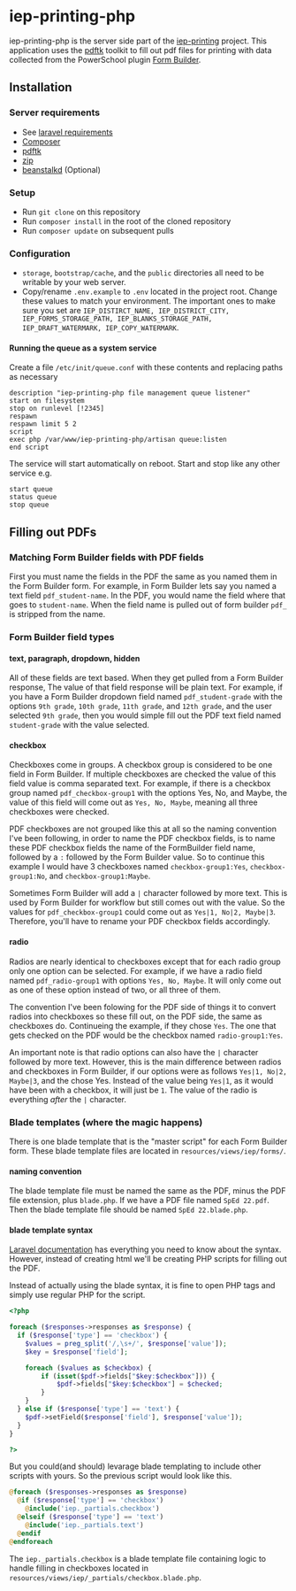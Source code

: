 # iep-printing-php
iep-printing-php is the server side part of the [iep-printing](https://github.com/IronCountySchoolDistrict/iep-printing) project. This application uses the [pdftk](https://github.com/mikehaertl/php-pdftk) toolkit to fill out pdf files for printing with data collected from the PowerSchool plugin [Form Builder](http://www.accelaschool.com/formbuilder).

## Installation

### Server requirements
- See [laravel requirements](http://laravel.com/docs/5.0#server-requirements)
- [Composer](https://getcomposer.org/)
- [pdftk](https://www.pdflabs.com/tools/pdftk-server/)
- [zip](http://manpages.ubuntu.com/manpages/raring/man1/zip.1.html)
- [beanstalkd](http://kr.github.io/beanstalkd/) (Optional)

### Setup
- Run `git clone` on this repository
- Run `composer install` in the root of the cloned repository
- Run `composer update` on subsequent pulls

### Configuration
- `storage`, `bootstrap/cache`, and the `public` directories all need to be writable by your web server.
- Copy/rename `.env.example` to `.env` located in the project root. Change these values to match your environment. The important ones to make sure you set are `IEP_DISTIRCT_NAME, IEP_DISTRICT_CITY, IEP_FORMS_STORAGE_PATH, IEP_BLANKS_STORAGE_PATH, IEP_DRAFT_WATERMARK, IEP_COPY_WATERMARK`.

#### Running the queue as a system service
Create a file `/etc/init/queue.conf` with these contents and replacing paths as necessary

```
description "iep-printing-php file management queue listener"
start on filesystem
stop on runlevel [!2345]
respawn
respawn limit 5 2
script
exec php /var/www/iep-printing-php/artisan queue:listen
end script
```

The service will start automatically on reboot. Start and stop like any other service e.g.

```shell
start queue
status queue
stop queue
```

## Filling out PDFs

### Matching Form Builder fields with PDF fields

First you must name the fields in the PDF the same as you named them in the Form Builder form. For example, in Form Builder lets say you named a text field `pdf_student-name`. In the PDF, you would name the field where that goes to `student-name`. When the field name is pulled out of form builder `pdf_` is stripped from the name.

### Form Builder field types

#### text, paragraph, dropdown, hidden

All of these fields are text based. When they get pulled from a Form Builder response, The value of that field response will be plain text. For example, if you have a Form Builder dropdown field named `pdf_student-grade` with the options `9th grade`, `10th grade`, `11th grade`, and `12th grade`, and the user selected `9th grade`, then you would simple fill out the PDF text field named `student-grade` with the value selected.

#### checkbox

Checkboxes come in groups. A checkbox group is considered to be one field in Form Builder. If multiple checkboxes are checked the value of this field value is comma separated text. For example, if there is a checkbox group named `pdf_checkbox-group1` with the options Yes, No, and Maybe, the value of this field will come out as `Yes, No, Maybe`, meaning all three checkboxes were checked.

PDF checkboxes are not grouped like this at all so the naming convention I've been following, in order to name the PDF checkbox fields, is to name these PDF checkbox fields the name of the FormBuilder field name, followed by a `:` followed by the Form Builder value. So to continue this example I would have 3 checkboxes named `checkbox-group1:Yes`, `checkbox-group1:No`, and `checkbox-group1:Maybe`.

Sometimes Form Builder will add a `|` character followed by more text. This is used by Form Builder for workflow but still comes out with the value. So the values for `pdf_checkbox-group1` could come out as `Yes|1, No|2, Maybe|3`. Therefore, you'll have to rename your PDF checkbox fields accordingly.

#### radio

Radios are nearly identical to checkboxes except that for each radio group only one option can be selected. For example, if we have a radio field named `pdf_radio-group1` with options `Yes, No, Maybe`. It will only come out as one of these option instead of two, or all three of them.

The convention I've been folowing for the PDF side of things it to convert radios into checkboxes so these fill out, on the PDF side, the same as checkboxes do. Continueing the example, if they chose `Yes`. The one that gets checked on the PDF would be the checkbox named `radio-group1:Yes`.

An important note is that radio options can also have the `|` character followed by more text. However, this is the main difference between radios and checkboxes in Form Builder, if our options were as follows `Yes|1, No|2, Maybe|3`, and the chose Yes. Instead of the value being `Yes|1`, as it would have been with a checkbox, it will just be `1`. The value of the radio is everything *after* the `|` character.

### Blade templates (where the magic happens)

There is one blade template that is the "master script" for each Form Builder form. These blade template files are located in `resources/views/iep/forms/`.

#### naming convention

The blade template file must be named the same as the PDF, minus the PDF file extension, plus `blade.php`. If we have a PDF file named `SpEd 22.pdf`. Then the blade template file should be named `SpEd 22.blade.php`.

#### blade template syntax

[Laravel documentation](http://laravel.com/docs/5.0/templates) has everything you need to know about the syntax. However, instead of creating html we'll be creating PHP scripts for filling out the PDF.

Instead of actually using the blade syntax, it is fine to open PHP tags and simply use regular PHP for the script.

```php
<?php

foreach ($responses->responses as $response) {
  if ($response['type'] == 'checkbox') {
    $values = preg_split('/,\s+/', $response['value']);
    $key = $response['field'];

    foreach ($values as $checkbox) {
    	if (isset($pdf->fields["$key:$checkbox"])) {
    		$pdf->fields["$key:$checkbox"] = $checked;
    	}
    }
  } else if ($response['type'] == 'text') {
    $pdf->setField($response['field'], $response['value']);
  }
}

?>
```

But you could(and should) levarage blade templating to include other scripts with yours. So the previous script would look like this.

```php
@foreach ($responses->responses as $response)
  @if ($response['type'] == 'checkbox')
    @include('iep._partials.checkbox')
  @elseif ($response['type'] == 'text')
    @include('iep._partials.text')
  @endif
@endforeach
```

The `iep._partials.checkbox` is a blade template file containing logic to handle filling in checkboxes located in `resources/views/iep/_partials/checkbox.blade.php`.
